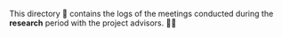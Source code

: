 This directory :notebook: contains the logs of the meetings conducted during the **research** period with the project advisors. :man_scientist: 
